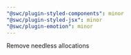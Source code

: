 ```yaml
---
"@swc/plugin-styled-components": minor
"@swc/plugin-styled-jsx": minor
"@swc/plugin-emotion": minor
---
```


Remove needless allocations
